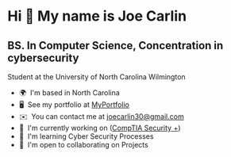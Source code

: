 Hi 👋 My name is Joe Carlin
===========================

BS. In Computer Science, Concentration in cybersecurity
----------------------------------------

Student at the University of North Carolina Wilmington

*   🌍  I'm based in North Carolina
*   🖥️  See my portfolio at [MyPortfolio](http:// )
*   ✉️  You can contact me at [joecarlin30@gmail.com](mailto:joecarlin30@gmail.com)
*   🚀  I'm currently working on ([CompTIA Security +]())
*   🧠  I'm learning Cyber Security Processes
*   🤝  I'm open to collaborating on Projects
